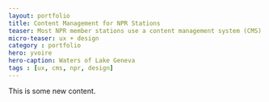 ```yaml
---
layout: portfolio
title: Content Management for NPR Stations
teaser: Most NPR member stations use a content management system (CMS) based on Drupal to manage their websites. I redesigned key parts of this CMS to make content-creation simpler and more intuitive.
micro-teaser: ux + design
category : portfolio
hero: yvoire
hero-caption: Waters of Lake Geneva
tags : [ux, cms, npr, design]
---
```


This is some new content.